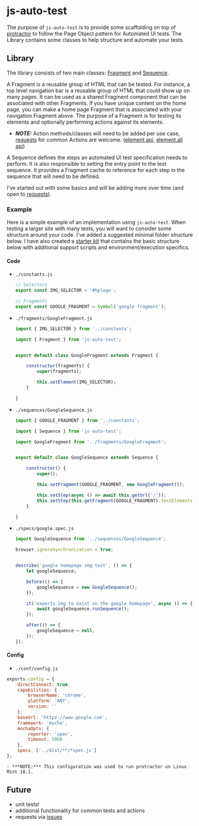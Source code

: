 # js-auto-test
The purpose of `js-auto-test` is to provide some scaffolding on top of [protractor](http://www.protractortest.org/) to follow the Page Object pattern for Automated UI tests. The Library contains some classes to help structure and automate your tests.

## Library
The library consists of two main classes: [Fragment](./src/js/Fragment.js) and [Sequence](./src/js/Sequence.js).

A Fragment is a reusable group of HTML that can be tested. For instance, a top level navigation bar is a reusable group of HTML that could show up on many pages. It can be used as a shared Fragment component that can be associated with other Fragments. If you have unique content on the home page, you can make a home page Fragment that is associated with your navigation Fragment above. The purpose of a Fragment is for testing its elements and optionally performing actions against its elements.
- ***NOTE:*** Action methods/classes will need to be added per use case, [requests](https://github.com/aeilers/js-auto-test/issues) for common Actions are welcome. ([element api](http://www.protractortest.org/#/api?view=ElementFinder), [element.all api](http://www.protractortest.org/#/api?view=ElementArrayFinder))

A Sequence defines the steps an automated UI test specification needs to perform. It is also responsible to setting the entry point to the test sequence. It provides a Fragment cache to reference for each step in the sequence that will need to be defined.

I've started out with some basics and will be adding more over time (and open to [requests](https://github.com/aeilers/js-auto-test/issues)).

### Example
Here is a simple example of an implementation using `js-auto-test`. When testing a larger site with many tests, you will want to consider some structure around your code. I've added a suggested minimal folder structure below. I have also created a [starter kit](https://github.com/aeilers/docker-auto-test-starter) that contains the basic structure below with additional support scripts and environment/execution specifics.

#### Code
- `./constants.js`
  ```javascript
  // Selectors
  export const IMG_SELECTOR = '#hplogo';

  // Fragments
  export const GOOGLE_FRAGMENT = Symbol('google fragment');
  ```

- `./fragments/GoogleFragment.js`
  ```javascript
  import { IMG_SELECTOR } from '../constants';

  import { Fragment } from 'js-auto-test';


  export default class GoogleFragment extends Fragment {

      constructor(fragments) {
          super(fragments);

          this.setElement(IMG_SELECTOR);
      }

  }
  ```

- `./sequences/GoogleSequence.js`
  ```javascript
  import { GOOGLE_FRAGMENT } from '../constants';

  import { Sequence } from 'js-auto-test';

  import GoogleFragment from '../fragments/GoogleFragment';


  export default class GoogleSequence extends Sequence {

      constructor() {
          super();

          this.setFragment(GOOGLE_FRAGMENT, new GoogleFragment());

          this.setStep(async () => await this.getUrl('/'));
          this.setStep(this.getFragment(GOOGLE_FRAGMENT).testElements);
      }

  }
  ```

- `./specs/google.spec.js`
  ```javascript
  import GoogleSequence from '../sequences/GoogleSequence';

  browser.ignoreSynchronization = true;


  describe('google homepage img test', () => {
      let googleSequence;

      before(() => {
          googleSequence = new GoogleSequence();
      });

      it('expects img to exist on the google homepage', async () => {
          await googleSequence.runSequence();
      });

      after(() => {
          googleSequence = null;
      });
  });
  ```

#### Config
- `./conf/config.js`
```javascript
exports.config = {
    directConnect: true,
    capabilities: {
        browserName: 'chrome',
        platform: 'ANY',
        version: ''
    },
    baseUrl: 'https://www.google.com',
    framework: 'mocha',
    mochaOpts: {
        reporter: 'spec',
        timeout: 5000
    },
    specs: ['../dist/**/*spec.js']
};
```
    - ***NOTE:*** This configuration was used to run protractor on Linux Mint 18.1.

## Future
- unit tests!
- additional functionality for common tests and actions
- requests via [issues](https://github.com/aeilers/js-auto-test/issues)
